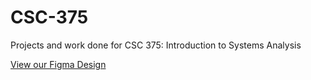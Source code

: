 # CSC-375
Projects and work done for CSC 375: Introduction to Systems Analysis

[View our Figma Design](https://www.figma.com/file/vKcNTRCfKtqUn7YkvHJ0Io/375-UI)

